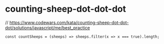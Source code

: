 # counting-sheep-dot-dot-dot
// https://www.codewars.com/kata/counting-sheep-dot-dot-dot/solutions/javascript/me/best_practice


```
const countSheeps = (sheeps) => sheeps.filter(x => x === true).length;
```
